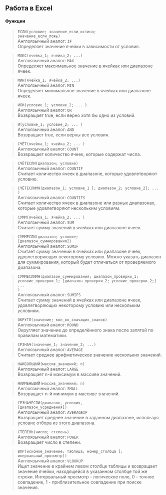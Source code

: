 ## Работа в Excel

#### Функции

> <code>ЕСЛИ(условие; значение_если_истина; значение_если_ложь)</code>\
> Англоязычный аналог: <code>IF</code>\
> Определяет значение ячейки в зависимости от условия.

> <code>МАКС(ячейка_1; ячейка_2; ...)</code>\
> Англоязычный аналог: <code>MAX</code>\
> Определяет максимальное значение в ячейках или диапазоне ячеек.

> <code>МИН(ячейка_1; ячейка_2; ...)</code>\
> Англоязычный аналог: <code>MIN</code>\
> Определяет минимальное значение в ячейках или диапазоне ячеек.

> <code>ИЛИ(условие_1; условие_2; ... )</code>\
> Англоязычный аналог: <code>OR</code>\
> Возвращает true, если верно хотя бы одно из условий.

> <code>И(условие_1; условие_2; ... )</code>\
> Англоязычный аналог: <code>AND</code>\
> Возвращает true, если верны все условия.

> <code>СЧЁТ(ячейка_1; ячейка_2; ... )</code>\
> Англоязычный аналог: <code>COUNT</code>\
> Возвращает количество ячеек, которые содержат числа.

> <code>СЧЁТЕСЛИ(диапазон; условие)</code>\
> Англоязычный аналог: <code>COUNTIF</code>\
> Считает количество ячеек в диапазоне, которые удовлетворяют условию.

> <code>СЧЁТЕСЛИМН(диапазон_1; условие_1 [; диапазон_2; условие_2]; ... )</code>\
> Англоязычный аналог: <code>COUNTIFS</code>\
> Считает количество ячеек в диапазоне или разных диапазонах, которые удовлетворяют нескольким условиям.

> <code>СУММ(ячейка_1; ячейка_2; ... )</code>\
> Англоязычный аналог: <code>SUM</code>\
> Считает сумму значений в ячейках или диапазоне ячеек.

> <code>СУММЕСЛИ(диапазон; условие; [диапазон_суммирования])</code>\
> Англоязычный аналог: <code>SUMIF</code>\
> Считает сумму значений в ячейках или диапазоне ячеек, удовлетворяющих некоторому условию. Можно указать диапазон для 
> суммирования, который будет отличаться от проверяемого диапазона.

> <code>СУММЕСЛИМН(диапазон_суммирования; диапазон_проверки_1; условие_проверки_1; [диапазон_проверки_2; условие_проверки_2;] ... )</code>\
> Англоязычный аналог: <code>SUMIFS</code>\
> Считает сумму значений в ячейках или диапазоне ячеек, удовлетворяющих некоторому условию или нескольким условиям.

> <code>ОКРУГЛ(значение; кол_во_значащих_знаков)</code>\
> Англоязычный аналог: <code>ROUND</code>\
> Округляет значение до определённого знака после запятой по правилам математики.

> <code>СРЗНАЧ(значение_1; значение_2; ...)</code>\
> Англоязычный аналог: <code>AVERAGE</code>\
> Считает среднее арифметическое значение нескольких значений.

> <code>НАИБОЛЬШИЙ(массив_значений; n)</code>\
> Англоязычный аналог: <code>LARGE</code>\
> Возвращает n-й максимум в массиве значений.

> <code>НАИМЕНЬШИЙ(массив_значений; n)</code>\
> Англоязычный аналог: <code>SMALL</code>\
> Возвращает n-й минимум в массиве значений.

> <code>СРЗНАЧЕСЛИ(диапазон, условия, [диапазон_усреднения])</code>\
> Англоязычный аналог: <code>AVERAGEIF</code>\
> Возвращает среднее значение в заданном диапазоне, используя условие отбора из этого диапазона.

> <code>СТЕПЕНЬ(число; степень)</code>\
> Англоязычный аналог: <code>POWER</code>\
> Возвращает число в степени.

> <code>ВПР(искомое_значение; таблица; номер_столбца [; инервальный_просмотр])</code>\
> Англоязычный аналог: <code>VLOOKUP</code>\
> Ищет значение в крайнем левом столбце таблицы и возвращает значение ячейки, находящейся в указанном столбце той же 
> строки. Интервальный просмотр - логическое поле, 0 - точное совпадение, 1 - приблизительное совпадение при поиске 
> значения.